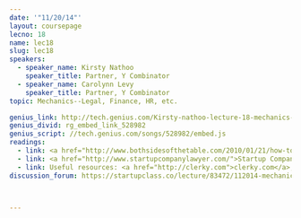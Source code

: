 ```yaml
---
date: '"11/20/14"'
layout: coursepage
lecno: 18
name: lec18
slug: lec18
speakers:
  - speaker_name: Kirsty Nathoo
    speaker_title: Partner, Y Combinator
  - speaker_name: Carolynn Levy
    speaker_title: Partner, Y Combinator
topic: Mechanics--Legal, Finance, HR, etc.

genius_link: http://tech.genius.com/Kirsty-nathoo-lecture-18-mechanics-legal-finance-hr-etc-annotated
genius_divid: rg_embed_link_528982
genius_script: //tech.genius.com/songs/528982/embed.js
readings:
  - link: <a href="http://www.bothsidesofthetable.com/2010/01/21/how-to-work-with-lawyers-at-a-startup/">How to Work with Lawyers at a Startup</a> by Mark Suster
  - link: <a href="http://www.startupcompanylawyer.com/">Startup Company Lawyer</a> by Yorim Taku
  - link: Useful resources: <a href="http://clerky.com">clerky.com</a>, <a href="http://zenpayroll.com">zenpayroll.com</a>, <a href="http://zenefits.com">zenefits.com</a>
discussion_forum: https://startupclass.co/lecture/83472/112014-mechanics--legal-finance-hr-etcbrbkirsty-nathoo-and-carolynn-levyb-ipartners-y-combinatori----



---
```

